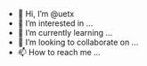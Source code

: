 - 👋 Hi, I’m @uetx
- 👀 I’m interested in ...
- 🌱 I’m currently learning ...
- 💞️ I’m looking to collaborate on ...
- 📫 How to reach me ...

<!---
confoy/confoy is a ✨ special ✨ repository because its `README.md` (this file) appears on your GitHub profile.
You can click the Preview link to take a look at your changes.
--->

